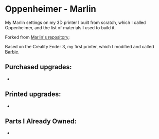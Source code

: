 # Oppenheimer - Marlin

My Marlin settings on my 3D printer I built from scratch, which I called Oppenheimer, and the list of materials I used to build it.

Forked from [Marlin's repository](https://github.com/MarlinFirmware/Marlin);

Based on the Creality Ender 3, my first printer, which I modified and called [Barbie](https://github.com/lucashudson2002/3D-printer-stuff/tree/barbie).

## Purchased upgrades:

- []()

## Printed upgrades:

- []()

## Parts I Already Owned:

- 
